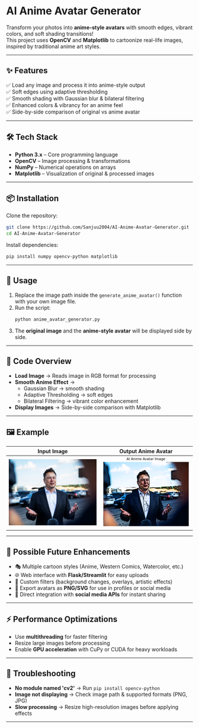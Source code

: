 
#  AI Anime Avatar Generator  

Transform your photos into **anime-style avatars** with smooth edges, vibrant colors, and soft shading transitions!  
This project uses **OpenCV** and **Matplotlib** to cartoonize real-life images, inspired by traditional anime art styles.  

---

## ✨ Features  
✅ Load any image and process it into anime-style output  
✅ Soft edges using adaptive thresholding  
✅ Smooth shading with Gaussian blur & bilateral filtering  
✅ Enhanced colors & vibrancy for an anime feel  
✅ Side-by-side comparison of original vs anime avatar  

---

## 🛠️ Tech Stack  
- **Python 3.x** – Core programming language  
- **OpenCV** – Image processing & transformations  
- **NumPy** – Numerical operations on arrays  
- **Matplotlib** – Visualization of original & processed images  

---

## 📦 Installation  

Clone the repository:  
```bash
git clone https://github.com/Sanjuu2004/AI-Anime-Avatar-Generator.git
cd AI-Anime-Avatar-Generator
```

Install dependencies:  
```bash
pip install numpy opencv-python matplotlib
```

---

## 🚀 Usage  

1. Replace the image path inside the `generate_anime_avatar()` function with your own image file.  
2. Run the script:  
   ```bash
   python anime_avatar_generator.py
   ```  
3. The **original image** and the **anime-style avatar** will be displayed side by side.  

---

## 📂 Code Overview  

- **Load Image** → Reads image in RGB format for processing  
- **Smooth Anime Effect** →  
  - Gaussian Blur → smooth shading  
  - Adaptive Thresholding → soft edges  
  - Bilateral Filtering → vibrant color enhancement  
- **Display Images** → Side-by-side comparison with Matplotlib  

---

## 🖼️ Example  

| Input Image | Output Anime Avatar |
|-------------|----------------------|
| <img src="input.jpg" width="300"/> | <img src="output.png" width="300"/> |

---

## 🌟 Possible Future Enhancements  

- 🎭 Multiple cartoon styles (Anime, Western Comics, Watercolor, etc.)  
- 🌐 Web interface with **Flask/Streamlit** for easy uploads  
- 🎨 Custom filters (background changes, overlays, artistic effects)  
- 💾 Export avatars as **PNG/SVG** for use in profiles or social media  
- 📲 Direct integration with **social media APIs** for instant sharing  

---

## ⚡ Performance Optimizations  

- Use **multithreading** for faster filtering  
- Resize large images before processing  
- Enable **GPU acceleration** with CuPy or CUDA for heavy workloads  

---

## 🐛 Troubleshooting  

- **No module named 'cv2'** → Run `pip install opencv-python`  
- **Image not displaying** → Check image path & supported formats (PNG, JPG)  
- **Slow processing** → Resize high-resolution images before applying effects  

---




